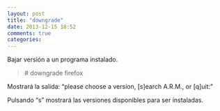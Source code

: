 ```yaml
---
layout: post
title: "downgrade"
date: 2013-12-15 18:52
comments: true
categories: 
---
```

Bajar versión a un programa instalado.

>\# downgrade firefox 

Mostrará la salida: “please choose a version, [s]earch A.R.M., or [q]uit:”

Pulsando “s” mostrará las versiones disponibles para ser instaladas.

